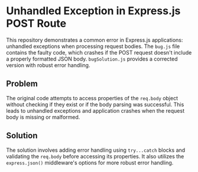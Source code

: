 # Unhandled Exception in Express.js POST Route

This repository demonstrates a common error in Express.js applications: unhandled exceptions when processing request bodies.  The `bug.js` file contains the faulty code, which crashes if the POST request doesn't include a properly formatted JSON body.  `bugSolution.js` provides a corrected version with robust error handling.

## Problem

The original code attempts to access properties of the `req.body` object without checking if they exist or if the body parsing was successful. This leads to unhandled exceptions and application crashes when the request body is missing or malformed.

## Solution

The solution involves adding error handling using `try...catch` blocks and validating the `req.body` before accessing its properties.  It also utilizes the `express.json()` middleware's options for more robust error handling.